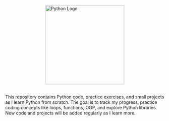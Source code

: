 <div style="display: flex; justify-content: center; align-items: center;">
  <img src="https://www.python.org/static/community_logos/python-logo-master-v3-TM.png" 
       alt="Python Logo" 
       width="250" 
       height="250">
</div>


<br>

This repository contains Python code, practice exercises, and small projects as I learn Python from scratch. The goal is to track my progress, practice coding concepts like loops, functions, OOP, and explore Python libraries. New code and projects will be added regularly as I learn more.



